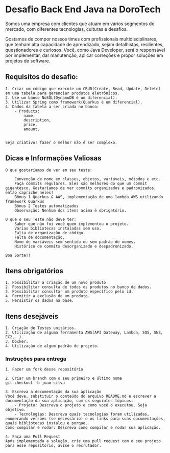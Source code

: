 # Desafio Back End Java na DoroTech

Somos uma empresa com clientes que atuam em vários segmentos do mercado, com diferentes tecnologias, culturas e desafios.

Gostamos de compor nossos times com profissionais multidisciplinares, que tenham alta capacidade de aprendizado, sejam detalhistas, resilientes, questionadores e curiosos. Você, como Java Developer, será o responsável por implementar, dar manutenção, aplicar correções e propor soluções em projetos de software.

## Requisitos do desafio:
```
1. Criar um código que execute um CRUD(Create, Read, Update, Delete) em uma tabela para gerenciar produtos eletrônicos.
2. Use um banco NoSQL(DynamoDB é um diferencial).
3. Utilizar Spring como framework(Quarkus é um diferencial).
4. Dados da tabela a ser criada no banco:
    - Products:
        name,
        description,
        price,
        amount.


Seja criativo! fazer o melhor não é ser complexo.
``` 

## Dicas e Informações Valiosas
```
O que gostaríamos de ver em seu teste:
    
    Convenção de nome em classes, objetos, variáveis, métodos e etc.
    Faça commits regulares. Eles são melhores do que um commit gigantesco. Gostaríamos de ver commits organizados e padronizados, então capriche neles!
    Bônus 1 Quarkus & AWS, implementação de uma lambda AWS utilizando framework Quarkus
    Bônus 2 Testes automatizados
    Observação: Nenhum dos itens acima é obrigatório.

O que o seu Teste não deve ter:
    Saber que não foi você quem implementou o projeto.
    Várias bibliotecas instaladas sem uso.
    Falta de organização de código.
    Falta de documentação.
    Nome de variáveis sem sentido ou sem padrão de nomes.
    Histórico de commits desorganizado e despadronizado.

Boa Sorte!!
```

## Itens obrigatórios
```
1. Possibilitar a criação de um novo produto
2. Possibilitar consulta de todos os produtos no banco de dados.
3. Possibilitar consultar um produto específico pelo id.
4. Permitir a exclusão de um produto.
5. Persistir os dados na base.
```

## Itens desejáveis
```
1. Criação de Testes unitários.
2. Utilização de alguma ferramenta AWS(API Gateway, Lambda, SQS, SNS, EC2,..).
3. Docker.
4. Utilização de algum padrão de projeto.
```

### Instruções para entrega
```
1. Fazer um fork desse repositório

2. Criar um branch com o seu primeiro e último nome
git checkout -b joao-silva

3. Escreva a documentação da sua aplicação
Você deve, substituir o conteúdo do arquivo README.md e escrever a documentação da sua aplicação, com os seguintes tópicos:
    - Projeto: Descreva o projeto e como você o executou. Seja objetivo.
    - Tecnologias: Descreva quais tecnologias foram utilizadas, enumerando versões (se necessário) e os links para suas documentações, quais bibliotecas instalou e porque.
Como compilar e rodar: Descreva como compilar e rodar sua aplicação.

4. Faça uma Pull Request
Após implementada a solução, crie uma pull request com o seu projeto para esse repositório, avise o recrutador.
```